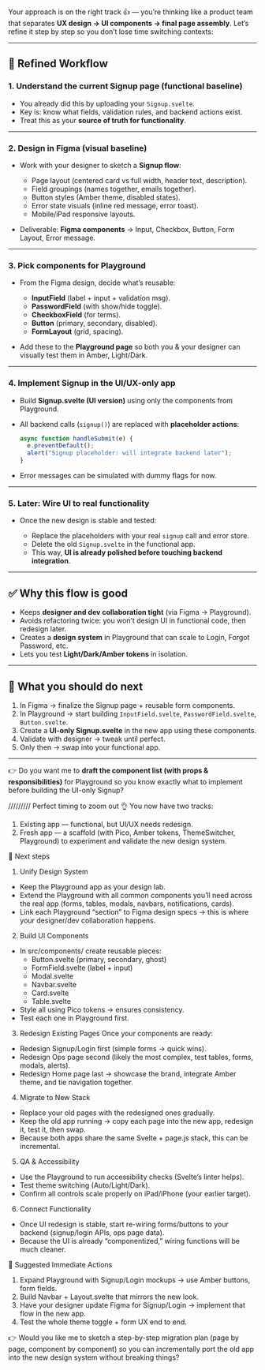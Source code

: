 Your approach is on the right track 👍 — you’re thinking like a product team that separates **UX design → UI components → final page assembly**. Let’s refine it step by step so you don’t lose time switching contexts:

---

## 🔄 Refined Workflow

### 1. **Understand the current Signup page (functional baseline)**

* You already did this by uploading your `Signup.svelte`.
* Key is: know what fields, validation rules, and backend actions exist.
* Treat this as your **source of truth for functionality**.

---

### 2. **Design in Figma (visual baseline)**

* Work with your designer to sketch a **Signup flow**:

  * Page layout (centered card vs full width, header text, description).
  * Field groupings (names together, emails together).
  * Button styles (Amber theme, disabled states).
  * Error state visuals (inline red message, error toast).
  * Mobile/iPad responsive layouts.
* Deliverable: **Figma components** → Input, Checkbox, Button, Form Layout, Error message.

---

### 3. **Pick components for Playground**

* From the Figma design, decide what’s reusable:

  * **InputField** (label + input + validation msg).
  * **PasswordField** (with show/hide toggle).
  * **CheckboxField** (for terms).
  * **Button** (primary, secondary, disabled).
  * **FormLayout** (grid, spacing).
* Add these to the **Playground page** so both you & your designer can visually test them in Amber, Light/Dark.

---

### 4. **Implement Signup in the UI/UX-only app**

* Build **Signup.svelte (UI version)** using only the components from Playground.
* All backend calls (`signup()`) are replaced with **placeholder actions**:

  ```js
  async function handleSubmit(e) {
    e.preventDefault();
    alert("Signup placeholder: will integrate backend later");
  }
  ```
* Error messages can be simulated with dummy flags for now.

---

### 5. **Later: Wire UI to real functionality**

* Once the new design is stable and tested:

  * Replace the placeholders with your real `signup` call and error store.
  * Delete the old `Signup.svelte` in the functional app.
  * This way, **UI is already polished before touching backend integration**.

---

## ✅ Why this flow is good

* Keeps **designer and dev collaboration tight** (via Figma → Playground).
* Avoids refactoring twice: you won’t design UI in functional code, then redesign later.
* Creates a **design system** in Playground that can scale to Login, Forgot Password, etc.
* Lets you test **Light/Dark/Amber tokens** in isolation.

---

## 🚀 What you should do next

1. In Figma → finalize the Signup page + reusable form components.
2. In Playground → start building `InputField.svelte`, `PasswordField.svelte`, `Button.svelte`.
3. Create a **UI-only Signup.svelte** in the new app using these components.
4. Validate with designer → tweak until perfect.
5. Only then → swap into your functional app.

---

👉 Do you want me to **draft the component list (with props & responsibilities)** for Playground so you know exactly what to implement before building the UI-only Signup?

/////////
Perfect timing to zoom out 👌 You now have two tracks:
1. Existing app — functional, but UI/UX needs redesign.
2. Fresh app — a scaffold (with Pico, Amber tokens, ThemeSwitcher, Playground) to experiment and validate the new design system.

🔭 Next steps
1. Unify Design System
* Keep the Playground app as your design lab.
* Extend the Playground with all common components you’ll need across the real app (forms, tables, modals, navbars, notifications, cards).
* Link each Playground “section” to Figma design specs → this is where your designer/dev collaboration happens.
2. Build UI Components
* In src/components/ create reusable pieces:
    * Button.svelte (primary, secondary, ghost)
    * FormField.svelte (label + input)
    * Modal.svelte
    * Navbar.svelte
    * Card.svelte
    * Table.svelte
* Style all using Pico tokens → ensures consistency.
* Test each one in Playground first.
3. Redesign Existing Pages
Once your components are ready:
* Redesign Signup/Login first (simple forms → quick wins).
* Redesign Ops page second (likely the most complex, test tables, forms, modals, alerts).
* Redesign Home page last → showcase the brand, integrate Amber theme, and tie navigation together.
4. Migrate to New Stack
* Replace your old pages with the redesigned ones gradually.
* Keep the old app running → copy each page into the new app, redesign it, test it, then swap.
* Because both apps share the same Svelte + page.js stack, this can be incremental.
5. QA & Accessibility
* Use the Playground to run accessibility checks (Svelte’s linter helps).
* Test theme switching (Auto/Light/Dark).
* Confirm all controls scale properly on iPad/iPhone (your earlier target).
6. Connect Functionality
* Once UI redesign is stable, start re-wiring forms/buttons to your backend (signup/login APIs, ops page data).
* Because the UI is already “componentized,” wiring functions will be much cleaner.

🚦 Suggested Immediate Actions
1. Expand Playground with Signup/Login mockups → use Amber buttons, form fields.
2. Build Navbar + Layout.svelte that mirrors the new look.
3. Have your designer update Figma for Signup/Login → implement that flow in the new app.
4. Test the whole theme toggle + form UX end to end.

👉 Would you like me to sketch a step-by-step migration plan (page by page, component by component) so you can incrementally port the old app into the new design system without breaking things?
